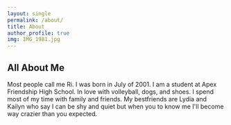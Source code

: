 ```yaml
---
layout: single
permalink: /about/
title: About
author_profile: true
img: IMG_1981.jpg
---
```


## All About Me
Most people call me Ri. I was born in July of 2001. I am a student at Apex Friendship High School. In love with volleyball, dogs, and shoes. I spend most of my time with family and friends. My bestfriends are Lydia and Kailyn who say I can be shy and quiet but when you to know me I'll become way crazier than you expected. 
